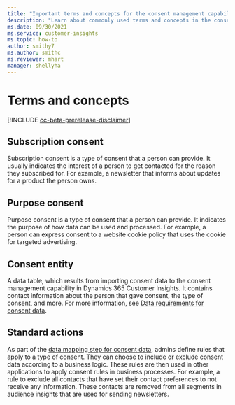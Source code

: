 ```yaml
---
title: "Important terms and concepts for the consent management capability"
description: "Learn about commonly used terms and concepts in the consent management capability of Customer Insights."
ms.date: 09/30/2021
ms.service: customer-insights
ms.topic: how-to
author: smithy7
ms.author: smithc
ms.reviewer: mhart
manager: shellyha
---
```


# Terms and concepts

[!INCLUDE [cc-beta-prerelease-disclaimer](includes/cc-beta-prerelease-disclaimer.md)]

## Subscription consent

Subscription consent is a type of consent that a person can provide. It usually indicates the interest of a person to get contacted for the reason they subscribed for. For example, a newsletter that informs about updates for a product the person owns.

## Purpose consent

Purpose consent is a type of consent that a person can provide. It indicates the purpose of how data can be used and processed. For example, a person can express consent to a website cookie policy that uses the cookie for targeted advertising. 

## Consent entity

A data table, which results from importing consent data to the consent management capability in Dynamics 365 Customer Insights. It contains contact information about the person that gave consent, the type of consent, and more. For more information, see [Data requirements for consent data](import-consent-data.md#data-requirements-for-consent-data).

## Standard actions

As part of the [data mapping step for consent data](set-consent-rules.md), admins define rules that apply to a type of consent. They can choose to include or exclude consent data according to a business logic. These rules are then used in other applications to apply consent rules in business processes. For example, a rule to exclude all contacts that have set their contact preferences to not receive any information. These contacts are removed from all segments in audience insights that are used for sending newsletters.

